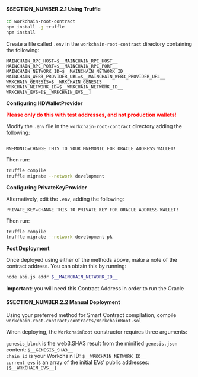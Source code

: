 
#### $__SECTION_NUMBER__.2.1 Using Truffle

```bash
cd workchain-root-contract
npm install -g truffle
npm install
```

Create a file called `.env` in the `workchain-root-contract` directory 
containing the following:

```text
MAINCHAIN_RPC_HOST=$__MAINCHAIN_RPC_HOST__
MAINCHAIN_RPC_PORT=$__MAINCHAIN_RPC_PORT__
MAINCHAIN_NETWORK_ID=$__MAINCHAIN_NETWORK_ID__
MAINCHAIN_WEB3_PROVIDER_URL=$__MAINCHAIN_WEB3_PROVIDER_URL__
WRKCHAIN_GENESIS=$__WRKCHAIN_GENESIS__
WRKCHAIN_NETWORK_ID=$__WRKCHAIN_NETWORK_ID__
WRKCHAIN_EVS=[$__WRKCHAIN_EVS__]
```

**Configuring HDWalletProvider**

<span style="color:red">**Please only do this with test addresses, and not production wallets!**</span>

Modify the `.env` file in the `workchain-root-contract` directory 
adding the following:

```text

MNEMONIC=CHANGE THIS TO YOUR MNEMONIC FOR ORACLE ADDRESS WALLET!
```

Then run:

```bash
truffle compile
truffle migrate --network development
```

**Configuring PrivateKeyProvider**

Alternatively, edit the `.env`, adding the following:

```text
PRIVATE_KEY=CHANGE THIS TO PRIVATE KEY FOR ORACLE ADDRESS WALLET!
```

Then run:

```bash
truffle compile
truffle migrate --network development-pk
```

**Post Deployment**

Once deployed using either of the methods above, make a note of the contract
address. You can obtain this by running:

```bash
node abi.js addr $__MAINCHAIN_NETWORK_ID__
```

**Important**: you will need this Contract Address in order to run the Oracle

#### $__SECTION_NUMBER__.2.2 Manual Deployment

Using your preferred method for Smart Contract compilation, compile
`workchain-root-contract/contracts/WorkchainRoot.sol`

When deploying, the `WorkchainRoot` constructor requires three arguments:

`genesis_block` is the web3.SHA3 result from the minified `genesis.json` content: `$__GENESIS_SHA3__`  
`chain_id` is your Workchain ID: `$__WRKCHAIN_NETWORK_ID__`  
`current_evs` is an array of the initial EVs' public addresses: `[$__WRKCHAIN_EVS__]`

